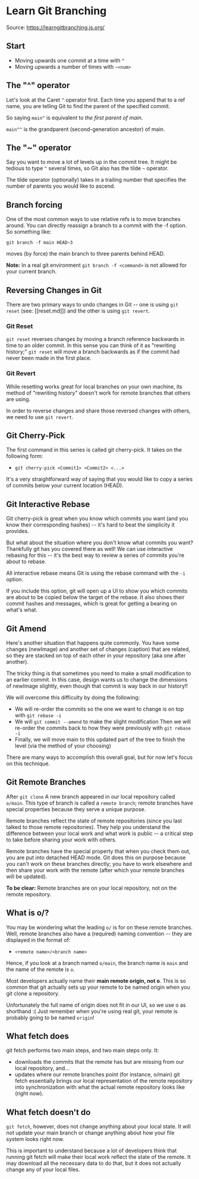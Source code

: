 # Learn Git Branching

Source: <https://learngitbranching.js.org/>

## Start

- Moving upwards one commit at a time with `^`
- Moving upwards a number of times with `~<num>`

## The "^" operator

Let's look at the Caret `^` operator first. Each time you append that to a ref name, you are telling Git to find the parent of the specified commit.

So saying `main^` is equivalent to _the first parent of main_.

`main^^` is the grandparent (second-generation ancestor) of main.

## The "~" operator

Say you want to move a lot of levels up in the commit tree. It might be tedious to type `^` several times, so Git also has the tilde `~` operator.

The tilde operator (optionally) takes in a trailing number that specifies the number of parents you would like to ascend.

## Branch forcing

One of the most common ways to use relative refs is to move branches around. You can directly reassign a branch to a commit with the -f option. So something like:

`git branch -f main HEAD~3`

moves (by force) the main branch to three parents behind HEAD.

**Note:** In a real git environment `git branch -f <command>` is not allowed for your current branch.

## Reversing Changes in Git

There are two primary ways to undo changes in Git -- one is using `git reset` (see: [[reset.md]]) and the other is using `git revert`.

### Git Reset

`git reset` reverses changes by moving a branch reference backwards in time to an older commit. In this sense you can think of it as "rewriting history;" `git reset` will move a branch backwards as if the commit had never been made in the first place.

### Git Revert

While resetting works great for local branches on your own machine, its method of "rewriting history" doesn't work for remote branches that others are using.

In order to reverse changes and share those reversed changes with others, we need to use `git revert`.

## Git Cherry-Pick

The first command in this series is called git cherry-pick. It takes on the following form:

- `git cherry-pick <Commit1> <Commit2> <...>`

It's a very straightforward way of saying that you would like to copy a series of commits below your current location (HEAD).

## Git Interactive Rebase

Git cherry-pick is great when you know which commits you want (and you know their corresponding hashes) -- it's hard to beat the simplicity it provides.

But what about the situation where you don't know what commits you want? Thankfully git has you covered there as well! We can use interactive rebasing for this -- it's the best way to review a series of commits you're about to rebase.

All interactive rebase means Git is using the rebase command with the `-i` option.

If you include this option, git will open up a UI to show you which commits are about to be copied below the target of the rebase. It also shows their commit hashes and messages, which is great for getting a bearing on what's what.

## Git Amend

Here's another situation that happens quite commonly. You have some changes (newImage) and another set of changes (caption) that are related, so they are stacked on top of each other in your repository (aka one after another).

The tricky thing is that sometimes you need to make a small modification to an earlier commit. In this case, design wants us to change the dimensions of newImage slightly, even though that commit is way back in our history!!

We will overcome this difficulty by doing the following:

- We will re-order the commits so the one we want to change is on top with `git rebase -i`
- We will `git commit --amend` to make the slight modification
Then we will re-order the commits back to how they were previously with `git rebase -i`
- Finally, we will move main to this updated part of the tree to finish the level (via the method of your choosing)

There are many ways to accomplish this overall goal, but for now let's focus on this technique.

## Git Remote Branches

After `git clone` A new branch appeared in our local repository called `o/main`. This type of branch is called a `remote branch`; remote branches have special properties because they serve a unique purpose.

Remote branches reflect the state of remote repositories (since you last talked to those remote repositories). They help you understand the difference between your local work and what work is public -- a critical step to take before sharing your work with others.

Remote branches have the special property that when you check them out, you are put into detached HEAD mode. Git does this on purpose because you can't work on these branches directly; you have to work elsewhere and then share your work with the remote (after which your remote branches will be updated).

**To be clear:** Remote branches are on your local repository, not on the remote repository.

## What is o/?

You may be wondering what the leading `o/` is for on these remote branches. Well, remote branches also have a (required) naming convention -- they are displayed in the format of:

- `<remote name>/<branch name>`

Hence, if you look at a branch named `o/main`, the branch name is `main` and the name of the remote is `o`.

Most developers actually name their **main remote origin, not o**. This is so common that git actually sets up your remote to be named origin when you git clone a repository.

Unfortunately the full name of origin does not fit in our UI, so we use o as shorthand :( Just remember when you're using real git, your remote is probably going to be named `origin`!

## What fetch does

git fetch performs two main steps, and two main steps only. It:

- downloads the commits that the remote has but are missing from our local repository, and...
- updates where our remote branches point (for instance, o/main)
git fetch essentially brings our local representation of the remote repository into synchronization with what the actual remote repository looks like (right now).

## What fetch doesn't do

`git fetch`, however, does not change anything about your local state. It will not update your main branch or change anything about how your file system looks right now.

This is important to understand because a lot of developers think that running git fetch will make their local work reflect the state of the remote. It may download all the necessary data to do that, but it does not actually change any of your local files.
